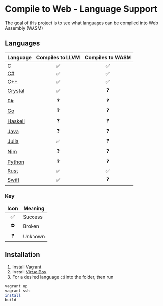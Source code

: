 # Compile to Web - Language Support

The goal of this project is to see what languages can be compiled into Web Assembly (WASM)

## Languages

| Language            | Compiles to LLVM   | Compiles to WASM   |
|---------------------|:------------------:|:------------------:|
| [C](C/)             | :white_check_mark: | :white_check_mark: |
| [C#](C#/)           | :white_check_mark: | :white_check_mark: |
| [C++](C++/)         | :white_check_mark: | :white_check_mark: |
| [Crystal](Crystal/) | :white_check_mark: | :question:         |
| [F#](F#/)           | :question:         | :question:         |
| [Go](Go/)           | :question:         | :question:         |
| [Haskell](Haskell/) | :question:         | :question:         |
| [Java](Java/)       | :question:         | :question:         |
| [Julia](Julia/)     | :white_check_mark: | :question:         |
| [Nim](Nim/)         | :question:         | :question:         |
| [Python](Python/)   | :question:         | :question:         |
| [Rust](Rust/)       | :white_check_mark: | :white_check_mark: |
| [Swift](Swift/)     | :white_check_mark: | :question:         |

### Key

| Icon               | Meaning |
|:------------------:|---------|
| :white_check_mark: | Success |
| :no_entry:         | Broken  |
| :question:         | Unknown |

## Installation

1.  Install [Vagrant](https://www.vagrantup.com/downloads.html)
2.  Install [VirtualBox](https://www.virtualbox.org/wiki/Downloads)
3.  For a desired language `cd` into the folder, then run
``` sh
vagrant up
vagrant ssh
install
build
```
